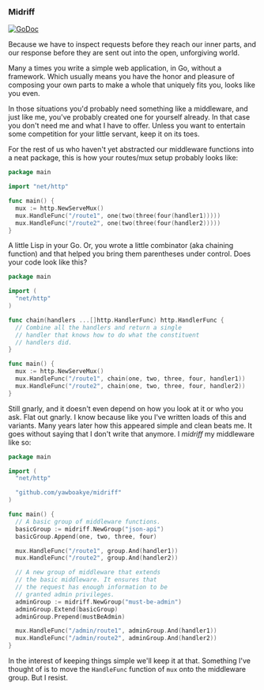 ### Midriff

[![GoDoc](https://godoc.org/github.com/yawboakye/midriff?status.svg)](https://godoc.org/github.com/yawboakye/midriff)

Because we have to inspect requests before they reach our
inner parts, and our response before they are sent out into
the open, unforgiving world.

Many a times you write a simple web application, in Go,
without a framework. Which usually means you have the
honor and pleasure of composing your own parts to make
a whole that uniquely fits you, looks like you even.

In those situations you'd probably need something like a
middleware, and just like me, you've probably created one
for yourself already. In that case you don't need me and
what I have to offer. Unless you want to entertain some
competition for your little servant, keep it on its toes.

For the rest of us who haven't yet abstracted our middleware
functions into a neat package, this is how your routes/mux
setup probably looks like:

```go
package main

import "net/http"

func main() {
  mux := http.NewServeMux()
  mux.HandleFunc("/route1", one(two(three(four(handler1)))))
  mux.HandleFunc("/route2", one(two(three(four(handler2)))))
}
```

A little Lisp in your Go. Or, you wrote a little combinator
(aka chaining function) and that helped you bring them
parentheses under control. Does your code look like this?

```go
package main

import (
  "net/http"
)

func chain(handlers ...[]http.HandlerFunc) http.HandlerFunc {
  // Combine all the handlers and return a single
  // handler that knows how to do what the constituent
  // handlers did.
}

func main() {
  mux := http.NewServeMux()
  mux.HandleFunc("/route1", chain(one, two, three, four, handler1))
  mux.HandleFunc("/route2", chain(one, two, three, four, handler2))
}
```

Still gnarly, and it doesn't even depend on how you look at
it or who you ask. Flat out gnarly. I know because like you
I've written loads of this and variants. Many years later
how this appeared simple and clean beats me. It goes without
saying that I don't write that anymore. I _midriff_ my middleware
like so:

```go
package main

import (
  "net/http"

  "github.com/yawboakye/midriff"
)

func main() {
  // A basic group of middleware functions.
  basicGroup := midriff.NewGroup("json-api")
  basicGroup.Append(one, two, three, four)

  mux.HandleFunc("/route1", group.And(handler1))
  mux.HandleFunc("/route2", group.And(handler2))

  // A new group of middleware that extends
  // the basic middleware. It ensures that
  // the request has enough information to be
  // granted admin privileges.
  adminGroup := midriff.NewGroup("must-be-admin")
  adminGroup.Extend(basicGroup)
  adminGroup.Prepend(mustBeAdmin)

  mux.HandleFunc("/admin/route1", adminGroup.And(handler1))
  mux.HandleFunc("/admin/route2", adminGroup.And(handler2))
}
```

In the interest of keeping things simple we'll keep it at
that. Something I've thought of is to move the `HandleFunc`
function of `mux` onto the middleware group. But I resist.
